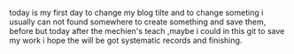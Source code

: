 today is my first day to change my blog tilte and to change someting
i usually can not found somewhere to create something and save them, before
but today after the mechien's teach ,maybe i could in this git to save my work
i hope the will be got systematic records and finishing.
